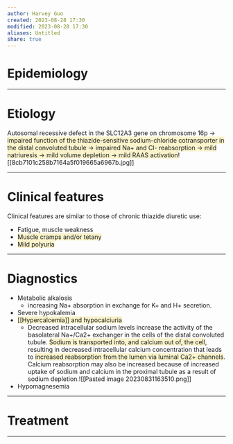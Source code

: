 ```yaml
---
author: Harvey Guo
created: 2023-08-28 17:30
modified: 2023-08-28 17:30
aliases: Untitled
share: true
---
```

# Epidemiology


---
# Etiology
Autosomal recessive defect in the SLC12A3 gene on chromosome 16p → <span style="background:rgba(240, 200, 0, 0.2)">impaired function of the thiazide-sensitive sodium-chloride cotransporter in the distal convoluted tubule → impaired Na+ and Cl- reabsorption → mild natriuresis → mild volume depletion → mild RAAS activation</span>![[8cb7101c258b7164a5f019665a6967b.jpg]]

---
# Clinical features
Clinical features are similar to those of chronic thiazide diuretic use:
- Fatigue, muscle weakness
- <span style="background:rgba(240, 200, 0, 0.2)">Muscle cramps and/or tetany</span>
- <span style="background:rgba(240, 200, 0, 0.2)">Mild polyuria</span>

---
# Diagnostics
- Metabolic alkalosis
	- increasing Na+ absorption in exchange for K+ and H+ secretion.
- Severe hypokalemia
- <span style="background:rgba(240, 200, 0, 0.2)">[[Hypercalcemia]] and hypocalciuria </span>
	- Decreased intracellular sodium levels increase the activity of the basolateral Na+/Ca2+ exchanger in the cells of the distal convoluted tubule. <span style="background:rgba(240, 200, 0, 0.2)">Sodium is transported into, and calcium out of, the cell</span>, resulting in decreased intracellular calcium concentration that leads to <span style="background:rgba(240, 200, 0, 0.2)">increased reabsorption from the lumen via luminal Ca2+ channels</span>. Calcium reabsorption may also be increased because of increased uptake of sodium and calcium in the proximal tubule as a result of sodium depletion.![[Pasted image 20230831163510.png]]
- Hypomagnesemia

---
# Treatment


---

